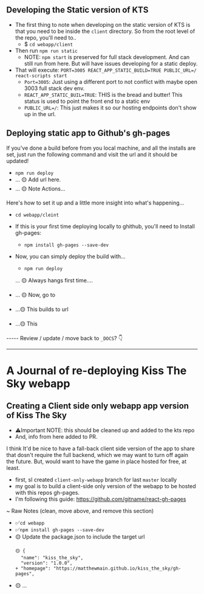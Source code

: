 ## Developing the Static version of KTS

- The first thing to note when developing on the static version of KTS is that you need to be inside the `client` directory. So from the root level of the repo, you'll need to..
  - $ `cd webapp/client`
- Then run `npm run static`
  - NOTE: `npm start` is preserved for full stack development. And can still run from here. But will have issues developing for a static deploy.
- That will execute:  `PORT=3005 REACT_APP_STATIC_BUILD=TRUE PUBLIC_URL=/ react-scripts start`
  - `Port=3005`: Just using a different port to not conflict with maybe open 3003 full stack dev env.
  - `REACT_APP_STATIC_BUIL=TRUE`: THIS is the bread and butter! This status is used to point the front end to a static env
  - `PUBLIC_URL=/`: This just makes it so our hosting endpoints don't show up in the url. 



## Deploying static app to Github's gh-pages

If you've done a build before from you local machine, and all the installs are set, just run the following command and visit the url and it should be updated!

- `npm run deploy` 
- ... 🟡 Add url here. 
- ... 🟡 Note Actions...

Here's how to set it up and a little more insight into what's happening...

- `cd webapp/cleint` 

- If this is your first time deploying locally to ghithub, you'll need to Install gh-pages: 

  - `npm install gh-pages --save-dev` 

- Now, you can simply deploy the build with...

  -  `npm run deploy`

    ... 🟡 Always hangs first time....

- ... 🟡 Now, go to 

- ...🟡 This builds to url

- ...🟡 This 





----- Review / update / move back to `_DOCS`? 👇

----

# A Journal of re-deploying Kiss The Sky webapp

## Creating a Client side only webapp app version of Kiss The Sky

- ⚠️Important NOTE: this should be cleaned up and added to the kts repo
- And, info from here added to PR.

I think It'd be nice to have a fall-back client side version of the app to share that dosn't require the full backend, which we may want to turn off again the future. But, would want to have the game in place hosted for free, at least. 
- first, sI created `client-only-webapp` branch for last `master` locally
- my goal is to build a client-side only version of the webapp to be hosted with this repos gh-pages.
- I'm following this guide: https://github.com/gitname/react-gh-pages


~ Raw Notes (clean, move above, and remove this section)
- ✅`cd webapp`
- ✅`npm install gh-pages --save-dev`
- 🟡 Update the package.json to include the target url
  ```
  🟡 {
    "name": "kiss_the_sky",
    "version": "1.0.0",
  + "homepage": "https://matthewmain.github.io/kiss_the_sky/gh-pages",
  ```
- 🟡 ...